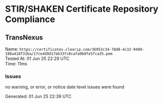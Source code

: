 # STIR/SHAKEN Certificate Repository Compliance

## TransNexus

Name: `https://certificates.clearip.com/36952c34-78d8-4c32-9499-188a418f31ba/17ce4d9d17eb33fc8cafa0b0fe5fca35.pem`\
Tested At: 01 Jun 25 22:29 UTC\
Time: 11ms

### Issues

no warning, or error, or notice date level issues were found

Generated: 01 Jun 25 22:39 UTC